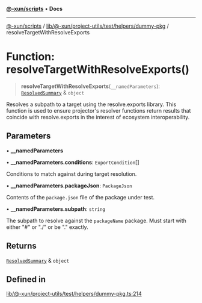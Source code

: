 [**@-xun/scripts**](../../../../../../../README.md) • **Docs**

***

[@-xun/scripts](../../../../../../../README.md) / [lib/@-xun/project-utils/test/helpers/dummy-pkg](../README.md) / resolveTargetWithResolveExports

# Function: resolveTargetWithResolveExports()

> **resolveTargetWithResolveExports**(`__namedParameters`): [`ResolvedSummary`](../type-aliases/ResolvedSummary.md) & `object`

Resolves a subpath to a target using the resolve.exports library. This
function is used to ensure projector's resolver functions return results that
coincide with resolve.exports in the interest of ecosystem interoperability.

## Parameters

• **\_\_namedParameters**

• **\_\_namedParameters.conditions**: `ExportCondition`[]

Conditions to match against during target resolution.

• **\_\_namedParameters.packageJson**: `PackageJson`

Contents of the `package.json` file of the package under test.

• **\_\_namedParameters.subpath**: `string`

The subpath to resolve against the `packageName` package. Must start with
either "#" or "./" or be "." exactly.

## Returns

[`ResolvedSummary`](../type-aliases/ResolvedSummary.md) & `object`

## Defined in

[lib/@-xun/project-utils/test/helpers/dummy-pkg.ts:214](https://github.com/Xunnamius/xscripts/blob/ce701f3d57da9f82ee0036320bc62d5c51233011/lib/@-xun/project-utils/test/helpers/dummy-pkg.ts#L214)

